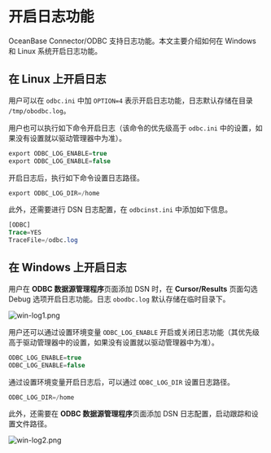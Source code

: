 # 开启日志功能

OceanBase Connector/ODBC 支持日志功能。本文主要介绍如何在 Windows 和 Linux 系统开启日志功能。

## 在 Linux 上开启日志

用户可以在 `odbc.ini` 中加 `OPTION=4` 表示开启日志功能，日志默认存储在目录 `/tmp/obodbc.log`。

用户也可以执行如下命令开启日志（该命令的优先级高于 `odbc.ini` 中的设置，如果没有设置就以驱动管理器中为准）。

```sql
export ODBC_LOG_ENABLE=true
export ODBC_LOG_ENABLE=false
```

开启日志后，执行如下命令设置日志路径。

```sql
export ODBC_LOG_DIR=/home
```

此外，还需要进行 DSN 日志配置，在 `odbcinst.ini` 中添加如下信息。

```sql
[ODBC]
Trace=YES
TraceFile=/odbc.log
```

## 在 Windows 上开启日志

用户在 **ODBC 数据源管理程序**页面添加 DSN 时，在 **Cursor/Results** 页面勾选 Debug 选项开启日志功能。日志 `obodbc.log` 默认存储在临时目录下。

![win-log1.png](https://obbusiness-private.oss-cn-shanghai.aliyuncs.com/doc/img/odbc/win-log1.png)

用户还可以通过设置环境变量 `ODBC_LOG_ENABLE` 开启或关闭日志功能（其优先级高于驱动管理器中的设置，如果没有设置就以驱动管理器中为准）。

```sql
ODBC_LOG_ENABLE=true
ODBC_LOG_ENABLE=false
```

通过设置环境变量开启日志后，可以通过 `ODBC_LOG_DIR` 设置日志路径。

```sql
ODBC_LOG_DIR=/home
```

此外，还需要在 **ODBC 数据源管理程序**页面添加 DSN 日志配置，启动跟踪和设置文件路径。

![win-log2.png](https://obbusiness-private.oss-cn-shanghai.aliyuncs.com/doc/img/odbc/win-log2.png)

